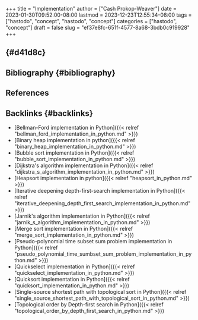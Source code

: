 +++
title = "Implementation"
author = ["Cash Prokop-Weaver"]
date = 2023-01-30T09:52:00-08:00
lastmod = 2023-12-23T12:55:34-08:00
tags = ["hastodo", "concept", "hastodo", "concept"]
categories = ["hastodo", "concept"]
draft = false
slug = "ef37e8fc-651f-4577-8a68-3bdb0c919928"
+++

##  {#d41d8c}


## Bibliography {#bibliography}

## References

<style>.csl-entry{text-indent: -1.5em; margin-left: 1.5em;}</style><div class="csl-bib-body">
</div>



## Backlinks {#backlinks}

-   [Bellman-Ford implementation in Python]({{< relref "bellman_ford_implementation_in_python.md" >}})
-   [Binary heap implementation in python]({{< relref "binary_heap_implementation_in_python.md" >}})
-   [Bubble sort implementation in Python]({{< relref "bubble_sort_implementation_in_python.md" >}})
-   [Dijkstra's algorithm implementation in Python]({{< relref "dijkstra_s_algorithm_implementation_in_python.md" >}})
-   [Heapsort implementation in python]({{< relref "heapsort_in_python.md" >}})
-   [Iterative deepening depth-first-search implementation in Python]({{< relref "iterative_deepening_depth_first_search_implementation_in_python.md" >}})
-   [Jarnik's algorithm implementation in Python]({{< relref "jarnik_s_algorithm_implementation_in_python.md" >}})
-   [Merge sort implementation in Python]({{< relref "merge_sort_implementation_in_python.md" >}})
-   [Pseudo-polynomial time subset sum problem implementation in Python]({{< relref "pseudo_polynomial_time_sumbset_sum_problem_implementation_in_python.md" >}})
-   [Quickselect implementation in Python]({{< relref "quickselect_implementation_in_python.md" >}})
-   [Quicksort implementation in Python]({{< relref "quicksort_implementation_in_python.md" >}})
-   [Single-source shortest path with topological sort in Python]({{< relref "single_source_shortest_path_with_topological_sort_in_python.md" >}})
-   [Topological order by Depth-first search in Python]({{< relref "topological_order_by_depth_first_search_in_python.md" >}})

